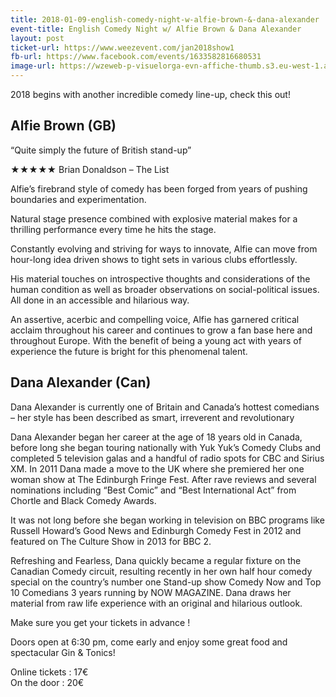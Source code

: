 ```yaml
---
title: 2018-01-09-english-comedy-night-w-alfie-brown-&-dana-alexander
event-title: English Comedy Night w/ Alfie Brown & Dana Alexander
layout: post
ticket-url: https://www.weezevent.com/jan2018show1
fb-url: https://www.facebook.com/events/1633582816680531
image-url: https://wzeweb-p-visuelorga-evn-affiche-thumb.s3.eu-west-1.amazonaws.com/affiche_301101.thumb53700.1512555783.jpg
---
```

2018 begins with another incredible comedy line-up, check this out!

## Alfie Brown (GB)

“Quite simply the future of British stand-up”

★★★★★ Brian Donaldson – The List

Alfie’s firebrand style of comedy has been forged from years of pushing boundaries and experimentation.

Natural stage presence combined with explosive material makes for a thrilling performance every time he hits the stage.

Constantly evolving and striving for ways to innovate, Alfie can move from hour-long idea driven shows to tight sets in various clubs effortlessly.

His material touches on introspective thoughts and considerations of the human condition as well as broader observations on social-political issues. All done in an accessible and hilarious way.

An assertive, acerbic and compelling voice, Alfie has garnered critical acclaim throughout his career and continues to grow a fan base here and throughout Europe. With the benefit of being a young act with years of experience the future is bright for this phenomenal talent.

## Dana Alexander (Can)

Dana Alexander is currently one of Britain and Canada’s hottest comedians – her style has been described as smart, irreverent and revolutionary

Dana Alexander began her career at the age of 18 years old in Canada, before long she began touring nationally with Yuk Yuk’s Comedy Clubs and completed 5 television galas and a handful of radio spots for CBC and Sirius XM. In 2011 Dana made a move to the UK where she premiered her one woman show at  The Edinburgh Fringe Fest. After rave reviews and several nominations including “Best Comic” and “Best International Act” from Chortle and Black Comedy Awards.

It was not long before she began working in television on BBC programs like Russell Howard’s Good News and Edinburgh Comedy Fest in 2012 and featured on The Culture Show in 2013 for BBC 2.

Refreshing and Fearless, Dana quickly became a regular fixture on the Canadian Comedy circuit, resulting recently in her own half hour comedy special on the country’s number one Stand-up show Comedy Now and Top 10 Comedians 3 years running by NOW MAGAZINE. Dana draws her material from raw life experience with an original and hilarious outlook.

Make sure you get your tickets in advance !

Doors open at 6:30 pm, come early and enjoy some great food and spectacular Gin & Tonics!

Online tickets : 17€  
On the door : 20€